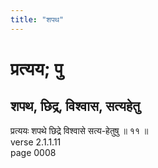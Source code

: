 ```yaml
---
title: "शपथ"
---
```


# प्रत्यय; पु
## शपथ, छिद्र, विश्वास, सत्यहेतु
प्रत्ययः शपथे छिद्रे विश्वासे सत्य-हेतुषु ॥ ११ ॥<br />verse 2.1.1.11<br />page 0008

